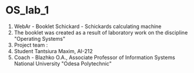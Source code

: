 # OS_lab_1
1) WebAr - Booklet Schickard - Schickards calculating machine
2) The booklet was created as a result of laboratory work on the discipline "Operating Systems"
3) Project team :
4) Student Tantsiura Maxim, AI-212
5) Coach - Blazhko O.A., Associate Professor of Information Systems National University "Odesa Polytechnic"
